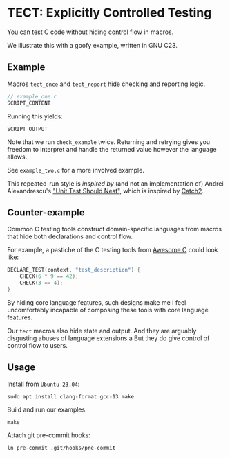# TECT: Explicitly Controlled Testing

You can test C code without hiding control flow in macros.

We illustrate this with a goofy example, written in GNU C23.

## Example

Macros `tect_once` and `tect_report` hide checking and reporting logic.

```c
// example_one.c
SCRIPT_CONTENT
```

Running this yields:

```text
SCRIPT_OUTPUT
```

Note that we run `check_example` twice.
Returning and retrying gives you freedom to interpret and handle the returned
value however the language allows.

See `example_two.c` for a more involved example.

This repeated-run style is _inspired by_ (and not an implementation of)
Andrei Alexandrescu's
["Unit Test Should Nest"](https://youtu.be/trGJsOcA4hY?t=2887),
which is inspired by
[Catch2](https://github.com/catchorg/Catch2).

## Counter-example

Common C testing tools construct domain-specific languages from macros
that hide both declarations and control flow.

For example, a pastiche of the C testing tools from
[Awesome C](https://github.com/oz123/awesome-c#testing)
could look like:

```c
DECLARE_TEST(context, "test_description") {
    CHECK(6 * 9 == 42);
    CHECK(3 == 4);
}

```

By hiding core language features, such designs make me I feel uncomfortably
incapable of composing these tools with core language features.

Our `tect` macros also hide state and output.
And they are arguably disgusting abuses of language extensions.a
But they do give control of control flow to users.

## Usage

Install from `Ubuntu 23.04`:

```shell
sudo apt install clang-format gcc-13 make

```

Build and run our examples:

```shell
make

```

Attach git pre-commit hooks:

```shell
ln pre-commit .git/hooks/pre-commit

```
